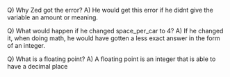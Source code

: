Q) Why Zed got the error?
A) He would get this error if he didnt give the variable an
amount or meaning.

Q) What would happen if he changed space_per_car to 4?
A) If he changed it, when doing math, he would have gotten 
a less exact answer in the form of an integer.

Q) What is a floating point?
A) A floating point is an integer that is able to have
a decimal place


